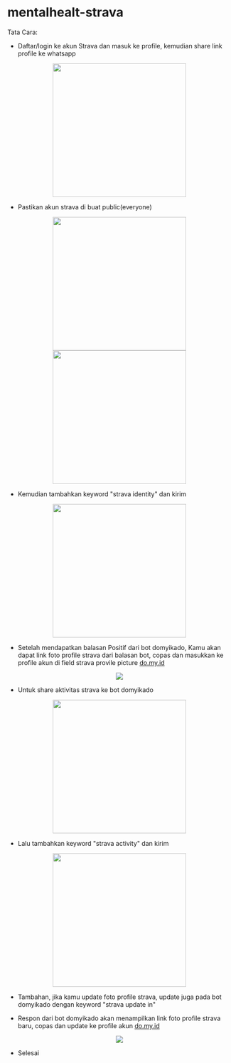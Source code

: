 # mentalhealt-strava

Tata Cara:

- Daftar/login ke akun Strava dan masuk ke profile, kemudian share link profile ke whatsapp

 <p align="center">
    <img src="https://github.com/user-attachments/assets/14e4b57a-ddb7-4286-857a-477186a2e10b" width="300">
 </p>

- Pastikan akun strava di buat public(everyone)

 <p align="center">
    <img src="https://github.com/user-attachments/assets/0aaf34fa-05ff-4d67-af06-594c92eeae52" width="300">
    <img src="https://github.com/user-attachments/assets/e4bb57c7-2542-4219-8da1-e5eb227e2d29" width="300">
 </p>

- Kemudian tambahkan keyword "strava identity" dan kirim

 <p align="center">
    <img src="https://github.com/user-attachments/assets/894050d6-4344-46c9-94a0-41795cb6ac82" width="300">
 </p>

- Setelah mendapatkan balasan Positif dari bot domyikado, Kamu akan dapat link foto profile strava dari balasan bot, copas dan masukkan ke profile akun di field strava provile picture [do.my.id](https://www.do.my.id/)
  
 <p align="center">
    <img src="https://github.com/user-attachments/assets/2ef67307-7bec-47f0-a77b-a99d8ec28292">
 </p>

- Untuk share aktivitas strava ke bot domyikado

 <p align="center">
    <img src="https://github.com/user-attachments/assets/26487719-ebfd-4f9c-984a-11678842f5fd" width="300">
 </p>

- Lalu tambahkan keyword "strava activity" dan kirim

 <p align="center">
    <img src="https://github.com/user-attachments/assets/660c0511-84fb-4a3e-aa00-16b5a2975f1c" width="300">
 </p>

- Tambahan, jika kamu update foto profile strava, update juga pada bot domyikado dengan keyword "strava update in"

- Respon dari bot domyikado akan menampilkan link foto profile strava baru, copas dan update ke profile akun [do.my.id](https://www.do.my.id/)

 <p align="center">
    <img src="https://github.com/user-attachments/assets/9e4b997e-e000-4c92-bcd0-aba08fa177c3">
 </p>

- Selesai
